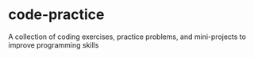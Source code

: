 # code-practice
A collection of coding exercises, practice problems, and mini-projects to improve programming skills

